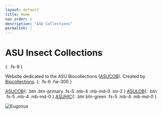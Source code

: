 ```yaml
---
layout: default
title: Home
nav_order: 1
description: "ASU Collections"
permalink: /
---
```


# ASU Insect Collections
{: .fs-9 }

Website dedicated to the ASU Biocollections ([ASUCOB](https://serv.biokic.asu.edu/ecdysis/collections/misc/collprofiles.php?collid=2)). Created by [Biocollections](https://serv.biokic.asu.edu/ecdysis/collections/misc/collprofiles.php?collid=2). 
{: .fs-6 .fw-300 }

[ASUCOB](https://serv.biokic.asu.edu/ecdysis/collections/misc/collprofiles.php?collid=2){: .btn .btn-primary .fs-5 .mb-4 .mb-md-0 .mr-2 } [ASULOB](https://serv.biokic.asu.edu/ecdysis/collections/misc/collprofiles.php?collid=3){: .btn .fs-5 .mb-4 .mb-md-0 } 
[ASUHIC](https://serv.biokic.asu.edu/ecdysis/collections/misc/collprofiles.php?collid=1){: .btn btn-green .fs-5 .mb-4 .mb-md-0 } 


<img src="https://serv.biokic.asu.edu/imglib/ecdysis/ASU_ASUHIC/ASUHIC0101/ASUHIC0101034_habitus_dorsal_1596058698.jpg" alt="Eugonus">




